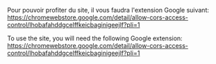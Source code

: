 Pour pouvoir profiter du site, il vous faudra l'extension Google suivant:
https://chromewebstore.google.com/detail/allow-cors-access-control/lhobafahddgcelffkeicbaginigeejlf?pli=1

To use the site, you will need the following Google extension:
https://chromewebstore.google.com/detail/allow-cors-access-control/lhobafahddgcelffkeicbaginigeejlf?pli=1
